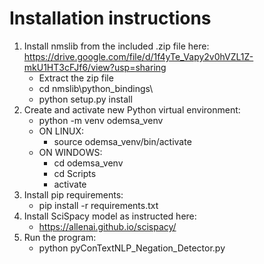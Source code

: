 # Installation instructions

1. Install nmslib from the included .zip file here: https://drive.google.com/file/d/1f4yTe_Vapy2v0hVZL1Z-mkU1HT3cFJf6/view?usp=sharing
	 - Extract the zip file
	 - cd nmslib\python_bindings\
	 - python setup.py install
 2. Create and activate new Python virtual environment:
	 - python -m venv odemsa_venv
	 - ON LINUX:
		 - source odemsa_venv/bin/activate
	 - ON WINDOWS:
		 - cd odemsa_venv
		 - cd Scripts
		 - activate
 3. Install pip requirements:
	 - pip install -r requirements.txt
 4. Install SciSpacy model as instructed here: 
	 - https://allenai.github.io/scispacy/
 5. Run the program:
	 - python pyConTextNLP_Negation_Detector.py

